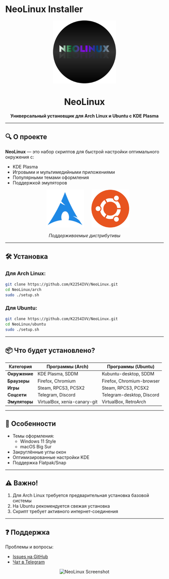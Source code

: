 # NeoLinux Installer

<p align="center">
  <img src="/res/neolinux-logo.svg" alt="NeoLinux Logo" width="200">
</p>

<h1 align="center">NeoLinux</h1>

<p align="center">
  <strong>Универсальный установщик для Arch Linux и Ubuntu с KDE Plasma</strong>
</p>

---

## 🔍 О проекте
**NeoLinux** — это набор скриптов для быстрой настройки оптимального окружения с:
- KDE Plasma
- Игровыми и мультимедийными приложениями
- Популярными темами оформления
- Поддержкой эмуляторов

<div align="center">
  <img src="/res/arch-linux.png" alt="Arch Linux" width="120" hspace="20">
  <img src="/res/ubuntu-logo.png" alt="Ubuntu" width="120">
  <p><em>Поддерживаемые дистрибутивы</em></p>
</div>

---

## 🛠 Установка

### Для Arch Linux:
```bash
git clone https://github.com/K2254IVV/NeoLinux.git
cd NeoLinux/arch
sudo ./setup.sh
```

### Для Ubuntu:
```bash
git clone https://github.com/K2254IVV/NeoLinux.git
cd NeoLinux/ubuntu
sudo ./setup.sh
```

---

## 📦 Что будет установлено?

| Категория       | Программы (Arch)                  | Программы (Ubuntu)               |
|-----------------|-----------------------------------|----------------------------------|
| **Окружение**   | KDE Plasma, SDDM                  | Kubuntu-desktop, SDDM            |
| **Браузеры**    | Firefox, Chromium                 | Firefox, Chromium-browser        |
| **Игры**        | Steam, RPCS3, PCSX2               | Steam, RPCS3, PCSX2              |
| **Соцсети**     | Telegram, Discord                 | Telegram-desktop, Discord        |
| **Эмуляторы**   | VirtualBox, xenia-canary-git      | VirtualBox, RetroArch            |

---

## 🎨 Особенности
- Темы оформления:
  - Windows 11 Style
  - macOS Big Sur
- Закруглённые углы окон
- Оптимизированные настройки KDE
- Поддержка Flatpak/Snap

---

## ⚠️ Важно!
1. Для Arch Linux требуется предварительная установка базовой системы
2. На Ubuntu рекомендуется свежая установка
3. Скрипт требует активного интернет-соединения

---

## ❓ Поддержка
Проблемы и вопросы:
- [Issues на GitHub](https://github.com/K2254IVV/NeoLinux/issues)
- [Чат в Telegram](https://t.me/+6boWd1M51tRlNThi)

<p align="center">
  <img src="/res/screenshot.png" alt="NeoLinux Screenshot" width="600">
</p>
